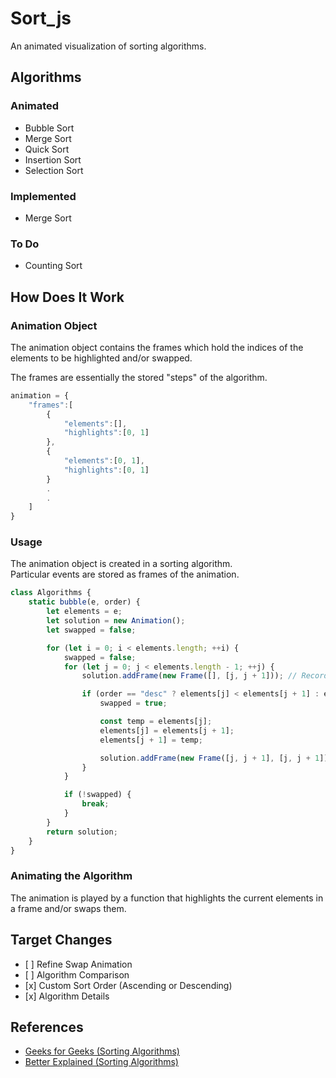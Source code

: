 # Sort_js

An animated visualization of sorting algorithms.

<h2>Algorithms</h2>
<h3>Animated</h3>
<ul>
<li>Bubble Sort</li>
<li>Merge Sort</li>
<li>Quick Sort</li>
<li>Insertion Sort</li>
<li>Selection Sort</li>
</ul>

<h3>Implemented</h3>
<ul>
<li>Merge Sort</li>
</ul>

<h3>To Do</h3>
<ul>
<li>Counting Sort</li>
</ul>

<h2>How Does It Work</h2>

<h3>Animation Object</h3>
<p>The animation object contains the frames which hold the indices of the elements to be highlighted and/or swapped.</p>
<p>The frames are essentially the stored "steps" of the algorithm.</p>

```javascript
animation = {
    "frames":[
        {
            "elements":[],
            "highlights":[0, 1]
        },
        {
            "elements":[0, 1],
            "highlights":[0, 1]
        }
        .
        .
    ]
}
```

<h3>Usage</h3>
<p>The animation object is created in a sorting algorithm. <br> Particular events are stored as frames of the animation.</p>

```javascript
class Algorithms {
    static bubble(e, order) {
        let elements = e;
        let solution = new Animation();
        let swapped = false;

        for (let i = 0; i < elements.length; ++i) {
            swapped = false;
            for (let j = 0; j < elements.length - 1; ++j) {
                solution.addFrame(new Frame([], [j, j + 1])); // Record to-be-highlighted elements

                if (order == "desc" ? elements[j] < elements[j + 1] : elements[j] > elements[j + 1]) {
                    swapped = true;

                    const temp = elements[j];
                    elements[j] = elements[j + 1];
                    elements[j + 1] = temp;

                    solution.addFrame(new Frame([j, j + 1], [j, j + 1])); // Record to-be-swapped & to-be-highlighted elements
                }
            }

            if (!swapped) {
                break;
            }
        }
        return solution;
    }
}
```

<h3>Animating the Algorithm</h3>
<p>The animation is played by a function that highlights the current elements in a frame and/or swaps them.</p>

<h2>Target Changes</h2>
<ul>
<li>[ ] Refine Swap Animation</li>
<li>[ ] Algorithm Comparison</li>
<li>[x] Custom Sort Order (Ascending or Descending)</li>
<li>[x] Algorithm Details</li>
</ul>

<h2>References</h2>
<ul>
    <li><a href="https://www.geeksforgeeks.org/sorting-algorithms/" target="_blank">Geeks for Geeks (Sorting Algorithms)</a></li>
    <li><a href="https://betterexplained.com/articles/sorting-algorithms/" target="_blank">Better Explained (Sorting Algorithms)</a></li>
</ul>
